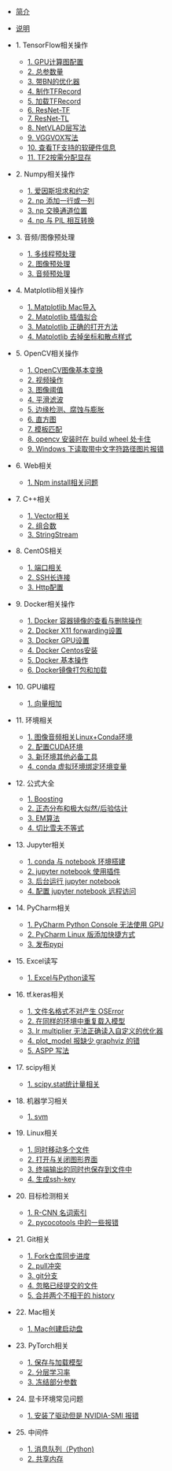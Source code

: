 * [简介]()
* [说明](./README.md)
* 1\. TensorFlow相关操作
    * [1. GPU计算图配置](tensorflow/1.md)
    * [2. 总参数量](tensorflow/2.md)
    * [3. 带BN的优化器](tensorflow/3.md)
    * [4. 制作TFRecord](tensorflow/4.md)
    * [5. 加载TFRecord](tensorflow/5.md)
    * [6. ResNet-TF](tensorflow/6.md)
    * [7. ResNet-TL](tensorflow/7.md)
    * [8. NetVLAD层写法](tensorflow/8.md)
    * [9. VGGVOX写法](tensorflow/9.md)
    * [10. 查看TF支持的软硬件信息](tensorflow/10.md)
    * [11. TF2按需分配显存](tensorflow/11.md)

* 2\. Numpy相关操作
    * [1. 爱因斯坦求和约定](numpy/1.md)
    * [2. np 添加一行或一列](numpy/2.md)
    * [3. np 交换通道位置](numpy/3.md)
    * [4. np 与 PIL 相互转换](numpy/2.md)

* 3\. 音频\/图像预处理
    * [1. 多线程预处理](preprocessing/1.md)
    * [2. 图像预处理](preprocessing/2.md)
    * [3. 音频预处理](preprocessing/3.md)

* 4\. Matplotlib相关操作
    * [1. Matplotlib Mac导入](matplotlib/1.md)
    * [2. Matplotlib 插值拟合](matplotlib/2.md)
    * [3. Matplotlib 正确的打开方法](matplotlib/3.md)
    * [4. Matplotlib 去掉坐标和散点样式](matplotlib/4.md)

* 5\. OpenCV相关操作
    * [1. OpenCV图像基本变换](opencv/1.md)
    * [2. 视频操作](opencv/2.md)
    * [3. 图像阈值](opencv/3.md)
    * [4. 平滑滤波](opencv/4.md)
    * [5. 边缘检测、腐蚀与膨胀](opencv/5.md)
    * [6. 直方图](opencv/6.md)
    * [7. 模板匹配](opencv/7.md)
    * [8. opencv 安装时在 build wheel 处卡住](opencv/8.md)
    * [9. Windows 下读取带中文字符路径图片报错](opencv/9.md)

* 6\. Web相关
    * [1. Npm install相关问题](web/1.md)
    
* 7\. C++相关
    * [1. Vector相关](cpp/1.md)
    * [2. 组合数](cpp/2.md)
    * [3. StringStream](cpp/3.md)

* 8\. CentOS相关
    * [1. 端口相关](centos/1.md)
    * [2. SSH长连接](centos/2.md)
    * [3. Http配置](centos/3.md)

* 9\. Docker相关操作
    * [1. Docker 容器镜像的查看与删除操作](docker/1.md)
    * [2. Docker X11 forwarding设置](docker/2.md)
    * [3. Docker GPU设置](docker/3.md)
    * [4. Docker Centos安装](docker/4.md)
    * [5. Docker 基本操作](docker/5.md)
    * [6. Docker镜像打包和加载](docker/6.md)

* 10\. GPU编程
    * [1. 向量相加](gpu/1.md)

* 11\. 环境相关
    * [1. 图像音频相关Linux+Conda环境](env/1.md)
    * [2. 配置CUDA环境](env/2.md)
    * [3. 新环境其他必备工具](env/3.md)
    * [4. conda 虚拟环境绑定环境变量](env/4.md)

* 12\. 公式大全
    * [1. Boosting](formula/1.md)
    * [2. 正态分布和极大似然/后验估计](formula/2.md)
    * [3. EM算法](formula/3.md)
    * [4. 切比雪夫不等式](formula/4.md)

* 13\. Jupyter相关
    * [1. conda 与 notebook 环境搭建](jupyter/1.md)
    * [2. jupyter notebook 使用插件](jupyter/2.md)
    * [3. 后台运行 jupyter notebook](jupyter/3.md)
    * [4. 配置 jupyter notebook 远程访问](jupyter/4.md)

* 14\. PyCharm相关
    * [1. PyCharm Python Console 无法使用 GPU](pycharm/1.md)
    * [2. PyCharm Linux 版添加快捷方式](pycharm/2.md)
    * [3. 发布pypi](pycharm/3.md)

* 15\. Excel读写
    * [1. Excel与Python读写](excel/1.md)

* 16\. tf.keras相关
    * [1. 文件名格式不对产生 OSError](tf_keras/1.md)
    * [2. 在同样的环境中重复载入模型](tf_keras/2.md)
    * [3. lr multiplier 无法正确读入自定义的优化器](tf_keras/3.md)
    * [4. plot_model 报缺少 graphviz 的错](tf_keras/4.md)
    * [5. ASPP 写法](tf_keras/5.md)

* 17\. scipy相关
    * [1. scipy.stat统计量相关](scipy/1.md)
    
* 18\. 机器学习相关
    * [1. svm](machineLearning/1.md)

* 19\. Linux相关
    * [1. 同时移动多个文件](linux/1.md)  
    * [2. 打开与关闭图形界面](linux/2.md)
    * [3. 终端输出的同时也保存到文件中](linux/3.md)
    * [4. 生成ssh-key](linux/4.md)

* 20\. 目标检测相关
    * [1. R-CNN 名词索引](object_detection/1.md)
    * [2. pycocotools 中的一些报错](object_detection/2.md)

* 21\. Git相关
    * [1. Fork仓库同步进度](git/1.md)
    * [2. pull冲突](git/2.md)
    * [3. git分支](git/3.md)
    * [4. 忽略已经提交的文件](git/4.md)
    * [5. 合并两个不相干的 history](git/5.md)

* 22\. Mac相关
    * [1. Mac创建启动盘](mac/1.md)

* 23\. PyTorch相关
    * [1. 保存与加载模型](torch/1.md)
    * [2. 分层学习率](torch/2.md)
    * [3. 冻结部分参数](torch/3.md)

* 24\. 显卡环境常见问题
    * [1. 安装了驱动但是 NVIDIA-SMI 报错](nvidia/1.md)

* 25\. 中间件
    * [1. 消息队列（Python)](middleware/1.md)
    * [2. 共享内存](middleware/2.md)
